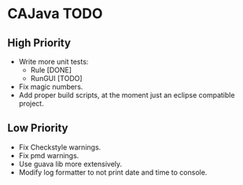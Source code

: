 CAJava TODO
===========

High Priority
-------------

* Write more unit tests:
    * Rule [DONE]
    * RunGUI [TODO]
* Fix magic numbers.
* Add proper build scripts, at the moment just an eclipse compatible project.

Low Priority
------------

* Fix Checkstyle warnings.
* Fix pmd warnings.
* Use guava lib more extensively.
* Modify log formatter to not print date and time to console.
